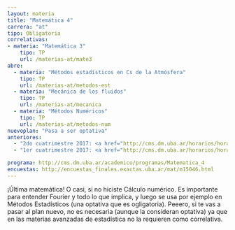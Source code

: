 ```yaml
---
layout: materia
title: "Matemática 4"
carrera: "at"
tipo: Obligatoria
correlativas:
- materia: "Matemática 3"
    tipo: TP
    url: /materias-at/mate3
abre:
  - materia: "Métodos estadísticos en Cs de la Atmósfera"
    tipo: TP
    url: /materias-at/metodos-est
  - materia: "Mecánica de los fluidos"
    tipo: TP
    url: /materias-at/mecanica
  - materia: "Métodos Numéricos"
    tipo: TP
    url: /materias-at/metodos-num
nuevoplan: "Pasa a ser optativa"
anteriores:
  - "2do cuatrimestre 2017: <a href="http://cms.dm.uba.ar/horarios/horarios_html?cuatrim=20172">Horarios</a>"
  - "1er cuatrimestre 2017: <a href="http://cms.dm.uba.ar/horarios/horarios_html?cuatrim=20171">Horarios</a>"

programa: http://cms.dm.uba.ar/academico/programas/Matematica_4
encuestas: http://encuestas_finales.exactas.uba.ar/mat/m15046.html
---
```


¡Última matemática! O casi, si no hiciste Cálculo numérico. Es importante para entender Fourier y todo lo que implica, y luego se usa por ejemplo en Métodos Estadísticos (una optativa que es ogligatoria). Peeero, si te vas a pasar al plan nuevo, no es necesaria (aunque la consideran optativa) ya que en las materias avanzadas de estadística no la requieren como correlativa.